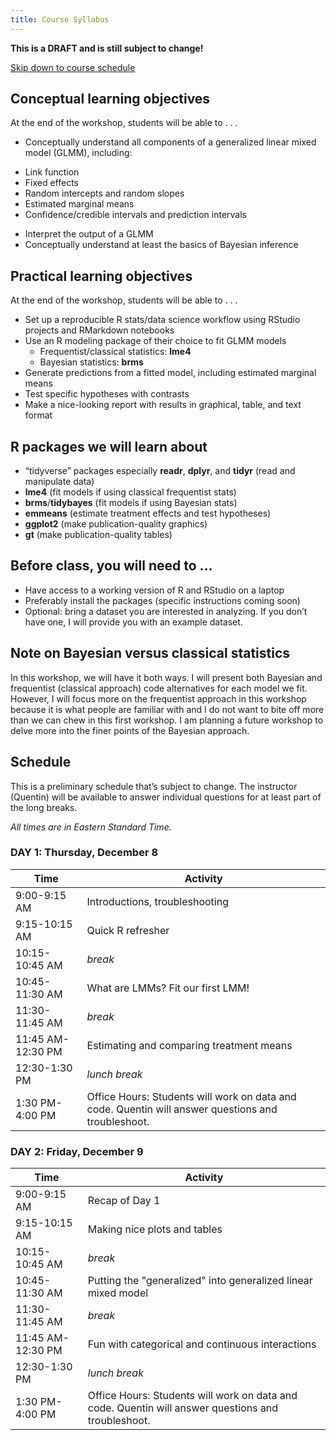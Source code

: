 ```yaml
---
title: Course Syllabus
---
```


**This is a DRAFT and is still subject to change!**

[Skip down to course schedule](#schedule)

## Conceptual learning objectives

At the end of the workshop, students will be able to . . . 

-	Conceptually understand all components of a generalized linear mixed model (GLMM), including: 
  +	Link function
  +	Fixed effects
  +	Random intercepts and random slopes
  +	Estimated marginal means
  +	Confidence/credible intervals and prediction intervals
-	Interpret the output of a GLMM
-	Conceptually understand at least the basics of Bayesian inference

## Practical learning objectives

At the end of the workshop, students will be able to . . .

- Set up a reproducible R stats/data science workflow using RStudio projects and RMarkdown notebooks
- Use an R modeling package of their choice to fit GLMM models
  +	Frequentist/classical statistics: **lme4**
  +	Bayesian statistics: **brms**
-	Generate predictions from a fitted model, including estimated marginal means
-	Test specific hypotheses with contrasts
-	Make a nice-looking report with results in graphical, table, and text format

## R packages we will learn about

-	“tidyverse” packages especially **readr**, **dplyr**, and **tidyr** (read and manipulate data)
-	**lme4** (fit models if using classical frequentist stats)
-	**brms**/**tidybayes** (fit models if using Bayesian stats)
-	**emmeans** (estimate treatment effects and test hypotheses)
-	**ggplot2** (make publication-quality graphics)
-	**gt** (make publication-quality tables)

## Before class, you will need to ...

-	Have access to a working version of R and RStudio on a laptop
-	Preferably install the packages (specific instructions coming soon)
-	Optional: bring a dataset you are interested in analyzing. If you don’t have one, I will provide you with an example dataset.

## Note on Bayesian versus classical statistics

In this workshop, we will have it both ways. I will present both Bayesian and frequentist (classical approach) code alternatives for each model we fit. However, I will focus more on the frequentist approach in this workshop because it is what people are familiar with and I do not want to bite off more than we can chew in this first workshop. I am planning a future workshop to delve more into the finer points of the Bayesian approach.

## Schedule

This is a preliminary schedule that’s subject to change. The instructor (Quentin) will be available to answer individual questions for at least part of the long breaks.

*All times are in Eastern Standard Time.*

### DAY 1: Thursday, December 8

Time                      | Activity
------------------------- | ----------------------------------------------------------
9:00-9:15 AM              | Introductions, troubleshooting
9:15-10:15 AM             | Quick R refresher
10:15-10:45 AM            | *break*
10:45-11:30 AM            | What are LMMs? Fit our first LMM!
11:30-11:45 AM            | *break*
11:45 AM-12:30 PM         | Estimating and comparing treatment means
12:30-1:30 PM             | *lunch break*
1:30 PM-4:00 PM           | Office Hours: Students will work on data and code. Quentin will answer questions and troubleshoot.

### DAY 2: Friday, December 9

Time                      | Activity
------------------------- | ----------------------------------------------------------
9:00-9:15 AM              | Recap of Day 1
9:15-10:15 AM             | Making nice plots and tables
10:15-10:45 AM            | *break*
10:45-11:30 AM            | Putting the "generalized" into generalized linear mixed model
11:30-11:45 AM            | *break*
11:45 AM-12:30 PM         | Fun with categorical and continuous interactions
12:30-1:30 PM             | *lunch break*
1:30 PM-4:00 PM           | Office Hours: Students will work on data and code. Quentin will answer questions and troubleshoot.